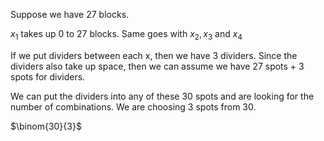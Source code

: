 Suppose we have 27 blocks.

$x_1$ takes up 0 to 27 blocks. Same goes with $x_2, x_3$ and $x_4$

If we put dividers between each x, then we have 3 dividers. Since the dividers also take up space, then we can assume we have 27 spots + 3 spots for dividers.

We can put the dividers into any of these 30 spots and are looking for the number of combinations. We are choosing 3 spots from 30.

$\binom{30}{3}$
